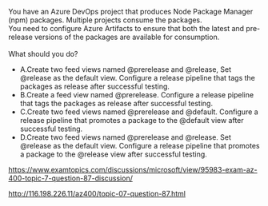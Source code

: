 You have an Azure DevOps project that produces Node Package Manager (npm) packages. Multiple projects consume the packages.<br/>You need to configure Azure Artifacts to ensure that both the latest and pre-release versions of the packages are available for consumption.<br/><br/>What should you do?<ul><li class="multi-choice-item"><span class="multi-choice-letter" data-choice-letter="A">A.</span>Create two feed views named @prerelease and @release, Set @release as the default view. Configure a release pipeline that tags the packages as release after successful testing.</li><li class="multi-choice-item"><span class="multi-choice-letter" data-choice-letter="B">B.</span>Create a feed view named @prerelease. Configure a release pipeline that tags the packages as release after successful testing.</li><li class="multi-choice-item"><span class="multi-choice-letter" data-choice-letter="C">C.</span>Create two feed views named @prerelease and @default. Configure a release pipeline that promotes a package to the @default view after successful testing.</li><li class="multi-choice-item correct-hidden"><span class="multi-choice-letter" data-choice-letter="D">D.</span>Create two feed views named @prerelease and @release. Set @release as the default view. Configure a release pipeline that promotes a package to the @release view after successful testing.</li></ul><p><a href="https://www.examtopics.com/discussions/microsoft/view/95983-exam-az-400-topic-7-question-87-discussion/">https://www.examtopics.com/discussions/microsoft/view/95983-exam-az-400-topic-7-question-87-discussion/</a></p><p><a href="http://116.198.226.11/az400/topic-07-question-87.html">http://116.198.226.11/az400/topic-07-question-87.html</a></p><script src="https://giscus.app/client.js"                    data-repo="azsamples/az204"                    data-repo-id="R_kgDOMRXzDQ"                    data-category="General"                    data-category-id="DIC_kwDOMRXzDc4Cgi27"                    data-mapping="pathname"                    data-strict="1"                    data-reactions-enabled="0"                    data-emit-metadata="0"                    data-input-position="bottom"                    data-theme="preferred_color_scheme"                    data-lang="en"                    crossorigin="anonymous"                    async>                    </script>